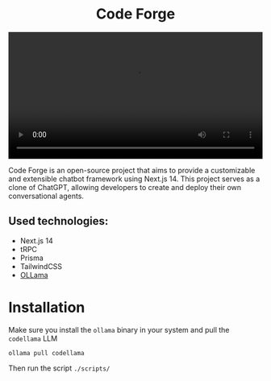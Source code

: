 <div style="text-align: center;">
  <h1>Code Forge</h1>
</div>

<div style="display:flex;justify-content: center;">
  <video width="520" controls autoplay>
    <source src="https://utfs.io/f/11b1304d-ac98-4d57-bfe7-eb9b1f020b5c-2a7m8d.mp4" type="video/mp4">
    Your browser does not support the video tag.
  </video>
</div>

Code Forge is an open-source project that aims to provide a customizable and extensible chatbot framework using Next.js
14. This project serves as a clone of ChatGPT, allowing developers to create and deploy their own conversational agents.

## Used technologies:

- Next.js 14
- tRPC
- Prisma
- TailwindCSS
- <a href="https://ollama.ai/" target="_blank">OLLama</a>

# Installation
Make sure you install the `ollama` binary in your system and pull the `codellama` LLM
```
ollama pull codellama
```
Then run the script `./scripts/`
